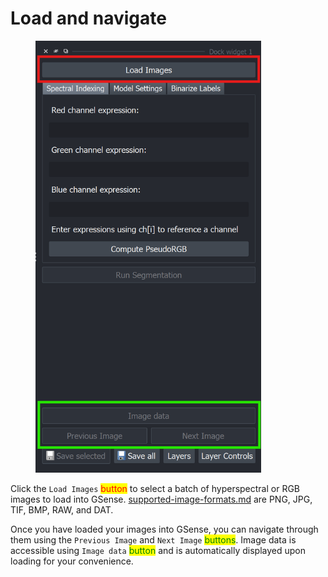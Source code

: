 # Load and navigate

<figure><img src="../../.gitbook/assets/image (15).png" alt="" width="361"><figcaption></figcaption></figure>

Click the `Load Images` <mark style="color:red;">button</mark> to select a batch of hyperspectral or RGB images to load into GSense. [supported-image-formats.md](../../basics/import/supported-image-formats.md "mention") are PNG, JPG, TIF, BMP, RAW, and DAT.

Once you have loaded your images into GSense, you can navigate through them using the `Previous Image` and `Next Image` <mark style="color:green;">buttons</mark>. Image data is accessible using `Image data` <mark style="color:green;">button</mark> and is automatically displayed upon loading for your convenience.
